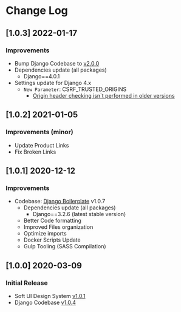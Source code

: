 # Change Log

## [1.0.3] 2022-01-17
### Improvements

- Bump Django Codebase to [v2.0.0](https://github.com/app-generator/boilerplate-code-django/releases)
- Dependencies update (all packages) 
  - Django==4.0.1
- Settings update for Django 4.x
  - `New Parameter`: CSRF_TRUSTED_ORIGINS
    - [Origin header checking isn`t performed in older versions](https://docs.djangoproject.com/en/4.0/ref/settings/#csrf-trusted-origins)  

## [1.0.2] 2021-01-05
### Improvements (minor)

- Update Product Links
- Fix Broken Links

## [1.0.1] 2020-12-12
### Improvements

- Codebase: [Django Boilerplate](https://github.com/app-generator/boilerplate-code-django) v1.0.7
  - Dependencies update (all packages) 
    - Django==3.2.6 (latest stable version)
  - Better Code formatting
  - Improved Files organization
  - Optimize imports
  - Docker Scripts Update
  - Gulp Tooling  (SASS Compilation) 

## [1.0.0] 2020-03-09
### Initial Release

- Soft UI Design System [v1.0.1](https://github.com/creativetimofficial/soft-ui-design-system/releases)
- Django Codebase [v1.0.4](https://github.com/app-generator/boilerplate-code-django)

